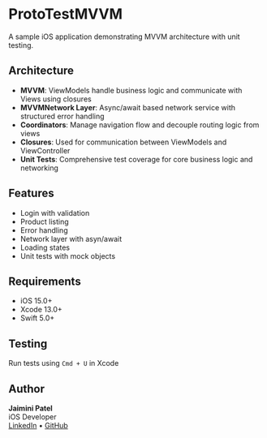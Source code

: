 # ProtoTestMVVM

A sample iOS application demonstrating MVVM architecture with unit testing.

## Architecture
- **MVVM**: ViewModels handle business logic and communicate with Views using closures
- **MVVMNetwork Layer**: Async/await based network service with structured error handling
- **Coordinators**: Manage navigation flow and decouple routing logic from views
- **Closures**: Used for communication between ViewModels and ViewController
- **Unit Tests**: Comprehensive test coverage for core business logic and networking

## Features

- Login with validation
- Product listing
- Error handling
- Network layer with asyn/await
- Loading states
- Unit tests with mock objects

## Requirements

- iOS 15.0+
- Xcode 13.0+
- Swift 5.0+


## Testing

Run tests using `Cmd + U` in Xcode 

## Author

**Jaimini Patel**  
iOS Developer  
[LinkedIn](https://www.linkedin.com/in/jaimini-patel-225615160/) • [GitHub](https://github.com/jaiminipatel)
